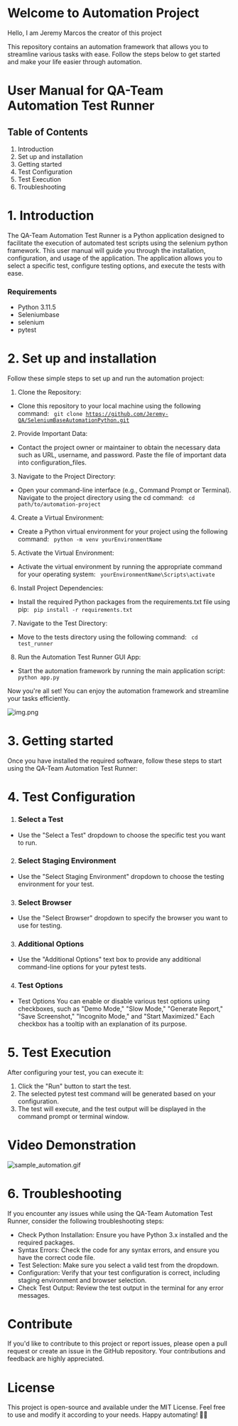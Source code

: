 # Welcome to Automation Project

Hello, I am Jeremy Marcos the creator of this project

This repository contains an automation framework that allows you to streamline various tasks with ease. Follow the steps
below to get started and make your life easier through automation.

# User Manual for QA-Team Automation Test Runner

## Table of Contents
1. Introduction
2. Set up and installation
3. Getting started
4. Test Configuration
5. Test Execution
6. Troubleshooting

# 1. Introduction

The QA-Team Automation Test Runner is a Python application designed to facilitate the execution of automated test
scripts using the selenium python framework. This user manual will guide you through the installation, configuration,
and usage
of the application. The application allows you to select a specific test, configure testing options, and execute the
tests with ease.

### Requirements

- Python 3.11.5
- Seleniumbase
- selenium
- pytest

# 2. Set up and installation

Follow these simple steps to set up and run the automation project:
1. Clone the Repository:
- Clone this repository to your local machine using the following command: <code> git
  clone https://github.com/Jeremy-QA/SeleniumBaseAutomationPython.git </code>

2. Provide Important Data:
- Contact the project owner or maintainer to obtain the necessary data such as URL, username, and password.
  Paste the file of important data into configuration_files.

3. Navigate to the Project Directory:
- Open your command-line interface (e.g., Command Prompt or Terminal).
  Navigate to the project directory using the cd command: <code> cd path/to/automation-project </code>

4. Create a Virtual Environment:
- Create a Python virtual environment for your project using the following command: <code> python -m venv yourEnvironmentName </code>

5. Activate the Virtual Environment:
- Activate the virtual environment by running the appropriate command for your operating system: 
  <code> yourEnvironmentName\Scripts\activate </code>

6. Install Project Dependencies:
- Install the required Python packages from the requirements.txt file using pip: <code> pip install -r requirements.txt </code>

7. Navigate to the Test Directory:
- Move to the tests directory using the following command: <code> cd test_runner </code>

8. Run the Automation Test Runner GUI App:
- Start the automation framework by running the main application script: <code> python app.py </code>

Now you're all set! You can enjoy the automation framework and streamline your tasks efficiently.

![img.png](img.png)

# 3. Getting started
Once you have installed the required software, follow these steps to start using the QA-Team Automation Test Runner:

# 4. Test Configuration
1. ### Select a Test
- Use the "Select a Test" dropdown to choose the specific test you want to run.

2. ### Select Staging Environment
- Use the "Select Staging Environment" dropdown to choose the testing environment for your test.

3. ### Select Browser
- Use the "Select Browser" dropdown to specify the browser you want to use for testing.

3. ### Additional Options
- Use the "Additional Options" text box to provide any additional command-line options for your pytest tests.

4. ### Test Options
- Test Options
You can enable or disable various test options using checkboxes, such as "Demo Mode," "Slow Mode," "Generate Report," "Save Screenshot," "Incognito Mode," and "Start Maximized." Each checkbox has a tooltip with an explanation of its purpose.

# 5. Test Execution 
After configuring your test, you can execute it:
1. Click the "Run" button to start the test.
2. The selected pytest test command will be generated based on your configuration.
3. The test will execute, and the test output will be displayed in the command prompt or terminal window.


# Video Demonstration

![sample_automation.gif](sample_automation.gif)

# 6. Troubleshooting
If you encounter any issues while using the QA-Team Automation Test Runner, consider the following troubleshooting steps:
- Check Python Installation: Ensure you have Python 3.x installed and the required packages.
- Syntax Errors: Check the code for any syntax errors, and ensure you have the correct code file.
- Test Selection: Make sure you select a valid test from the dropdown.
- Configuration: Verify that your test configuration is correct, including staging environment and browser selection.
- Check Test Output: Review the test output in the terminal for any error messages.

# Contribute
If you'd like to contribute to this project or report issues, please open a pull request or create an issue in the
GitHub repository. Your contributions and feedback are highly appreciated.

# License
This project is open-source and available under the MIT License. Feel free to use and modify it according to your needs.
Happy automating! 🤖✨
